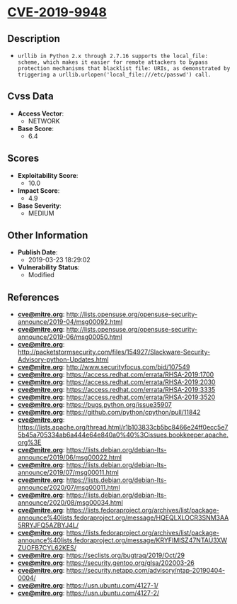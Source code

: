 
# [CVE-2019-9948](http://lists.opensuse.org/opensuse-security-announce/2019-04/msg00092.html)

## Description

- `urllib in Python 2.x through 2.7.16 supports the local_file: scheme, which makes it easier for remote attackers to bypass protection mechanisms that blacklist file: URIs, as demonstrated by triggering a urllib.urlopen('local_file:///etc/passwd') call.`

## Cvss Data

- **Access Vector**:
  - NETWORK
- **Base Score**:
  - 6.4

## Scores

- **Exploitability Score**:
  - 10.0
- **Impact Score**:
  - 4.9
- **Base Severity**:
  - MEDIUM

## Other Information

- **Publish Date**:
  - 2019-03-23 18:29:02
- **Vulnerability Status**:
  - Modified

## References

- **cve@mitre.org**: http://lists.opensuse.org/opensuse-security-announce/2019-04/msg00092.html
- **cve@mitre.org**: http://lists.opensuse.org/opensuse-security-announce/2019-06/msg00050.html
- **cve@mitre.org**: http://packetstormsecurity.com/files/154927/Slackware-Security-Advisory-python-Updates.html
- **cve@mitre.org**: http://www.securityfocus.com/bid/107549
- **cve@mitre.org**: https://access.redhat.com/errata/RHSA-2019:1700
- **cve@mitre.org**: https://access.redhat.com/errata/RHSA-2019:2030
- **cve@mitre.org**: https://access.redhat.com/errata/RHSA-2019:3335
- **cve@mitre.org**: https://access.redhat.com/errata/RHSA-2019:3520
- **cve@mitre.org**: https://bugs.python.org/issue35907
- **cve@mitre.org**: https://github.com/python/cpython/pull/11842
- **cve@mitre.org**: https://lists.apache.org/thread.html/r1b103833cb5bc8466e24ff0ecc5e75b45a705334ab6a444e64e840a0%40%3Cissues.bookkeeper.apache.org%3E
- **cve@mitre.org**: https://lists.debian.org/debian-lts-announce/2019/06/msg00022.html
- **cve@mitre.org**: https://lists.debian.org/debian-lts-announce/2019/07/msg00011.html
- **cve@mitre.org**: https://lists.debian.org/debian-lts-announce/2020/07/msg00011.html
- **cve@mitre.org**: https://lists.debian.org/debian-lts-announce/2020/08/msg00034.html
- **cve@mitre.org**: https://lists.fedoraproject.org/archives/list/package-announce%40lists.fedoraproject.org/message/HQEQLXLOCR3SNM3AA5RRYJFQ5AZBYJ4L/
- **cve@mitre.org**: https://lists.fedoraproject.org/archives/list/package-announce%40lists.fedoraproject.org/message/KRYFIMISZ47NTAU3XWZUOFB7CYL62KES/
- **cve@mitre.org**: https://seclists.org/bugtraq/2019/Oct/29
- **cve@mitre.org**: https://security.gentoo.org/glsa/202003-26
- **cve@mitre.org**: https://security.netapp.com/advisory/ntap-20190404-0004/
- **cve@mitre.org**: https://usn.ubuntu.com/4127-1/
- **cve@mitre.org**: https://usn.ubuntu.com/4127-2/
